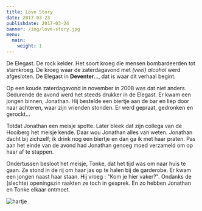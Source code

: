 ```yaml
---
title: Love Story
date: 2017-03-23
publishdate: 2017-03-24
banner: /img/love-story.jpg
menu:
  main:
    weight: 1
---
```



De Elegast. De rock kelder. Het soort kroeg die mensen bombardeerden tot stamkroeg. De kroeg waar de zaterdagavond met *(veel) alcohol* werd afgesloten. De Elegast in **Deventer**..., dat is waar dit verhaal begint.

Op een koude zaterdagavond in november in 2008 was dat niet anders. Gedurende de avond werd het steeds drukker in de Elegast. Er kwam een jongen binnen, Jonathan. Hij bestelde een biertje aan de bar en liep door naar achteren, waar zijn vrienden stonden. Er werd gepraat, gedronken en gerockt...

Totdat Jonathan een meisje spotte. Later bleek dat zijn collega van de Hooiberg het meisje kende. Daar wou Jonathan alles van weten. Jonathan dacht bij zichzelf; ik drink nog een biertje en dan ga ik met haar praten. Pas aan het einde van de avond had Jonathan genoeg moed verzameld om op haar af te stappen.

Ondertussen besloot het meisje, Tonke, dat het tijd was om naar huis te gaan. Ze stond in de rij om haar jas op te halen bij de garderobe. Er kwam een jongen naast haar staan. Hij vroeg : "Kom je hier vaker?". Ondanks de (slechte) openingszin raakten ze toch in gesprek. En zo hebben Jonathan en Tonke elkaar ontmoet. 


![hartje](/img/oranje_hartje.png)